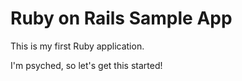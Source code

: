 # Ruby on Rails Sample App

This is my first Ruby application.

I'm psyched, so let's get this started!